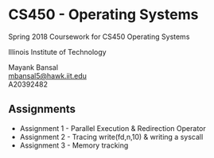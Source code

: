 # CS450 - Operating Systems

Spring 2018 Coursework for CS450 Operating Systems

Illinois Institute of Technology

Mayank Bansal<br>
mbansal5@hawk.iit.edu<br>
A20392482

## Assignments

* Assignment 1 - Parallel Execution & Redirection Operator
* Assignment 2 - Tracing write(fd,n,10) & writing a syscall
* Assignment 3 - Memory tracking
